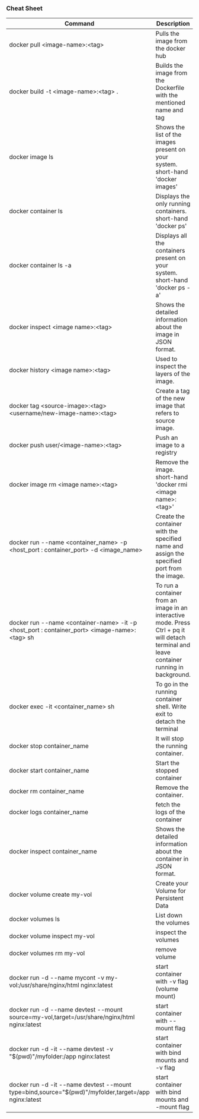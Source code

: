 
### Cheat Sheet

| Command | Description |
| ------ | ------ |
| docker pull &lt;image-name&gt;:&lt;tag&gt; | Pulls the image from the docker hub |
| docker build -t &lt;image-name&gt;:&lt;tag&gt;  . | Builds the image from the Dockerfile with the mentioned name and tag |
| docker image ls | Shows the list of the images present on your system. short-hand 'docker images' |
| docker container ls | Displays the only running containers. short-hand 'docker ps'  |
| docker container ls -a | Displays all the containers present on your system. short-hand 'docker ps  -a' |
| docker inspect &lt;image name&gt;:&lt;tag&gt; | Shows the detailed information about the image in JSON format. |
| docker history &lt;image name&gt;:&lt;tag&gt; | Used to inspect the layers of the image. |
| docker tag &lt;source-image&gt;:&lt;tag&gt; &lt;username/new-image-name&gt;:&lt;tag&gt; | Create a tag of the new image that refers to source image.  |
|docker push user/&lt;image-name&gt;:&lt;tag&gt; | Push an image to a registry |
| docker image rm &lt;image name&gt;:&lt;tag&gt; | Remove the image. short-hand 'docker rmi &lt;image name&gt;:&lt;tag&gt;' |
| docker run --name &lt;container_name&gt; -p &lt;host_port : container_port&gt; -d &lt;image_name&gt; | Create the container with the specified name and assign the specified port from the image. |
| docker run --name &lt;container-name&gt; -it -p &lt;host_port : container_port&gt; &lt;image-name&gt;:&lt;tag&gt; sh | To run a container from an image in an interactive mode. Press Ctrl + pq it will detach terminal and leave container running in background. |
| docker exec -it &lt;container_name&gt; sh | To go in the running container shell. Write exit to detach the terminal |
| docker stop container_name | It will stop the running container. |
| docker start container_name | Start the stopped container |
| docker rm container_name | Remove the container. |
| docker logs container_name | fetch the logs of the container |
| docker inspect container_name | Shows the detailed information about the container in JSON format. |
| docker volume create my-vol | Create your Volume for Persistent Data |
| docker volumes ls | List down the volumes |
| docker volume inspect my-vol | inspect the volumes |
| docker volumes rm my-vol | remove volume |
| docker run -d --name mycont -v my-vol:/usr/share/nginx/html nginx:latest | start container with -v flag (volume mount) |
| docker run -d --name devtest --mount source=my-vol,target=/usr/share/nginx/html nginx:latest | start container with --mount flag |
| docker run -d -it --name devtest -v "$(pwd)"/myfolder:/app nginx:latest | start container with bind mounts and -v flag |
| docker run -d -it --name devtest --mount type=bind,source="$(pwd)"/myfolder,target=/app nginx:latest | start container with bind mounts and -mount flag |

